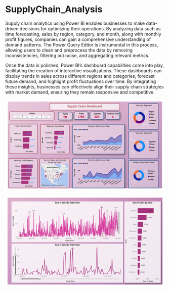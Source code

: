 # SupplyChain_Analysis
Supply chain analytics using Power BI enables businesses to make data-driven decisions for optimizing their operations. By analyzing data such as time forecasting, sales by region, category, and month, along with monthly profit figures, companies can gain a comprehensive understanding of demand patterns. The Power Query Editor is instrumental in this process, allowing users to clean and preprocess the data by removing inconsistencies, filtering out noise, and aggregating relevant metrics.

Once the data is polished, Power BI’s dashboard capabilities come into play, facilitating the creation of interactive visualizations. These dashboards can display trends in sales across different regions and categories, forecast future demand, and highlight profit fluctuations over time. By integrating these insights, businesses can effectively align their supply chain strategies with market demand, ensuring they remain responsive and competitive.

![image alt](https://github.com/Ankita-Selokar/SupplyChain_Analysis/blob/3a6092388502bd6358c3b9a04f83c42146a8af0a/Supply_Chain_Dashboard.png)


![image alt](https://github.com/Ankita-Selokar/SupplyChain_Analysis/blob/3a6092388502bd6358c3b9a04f83c42146a8af0a/Supply_Chain_Dashboard2.png)
